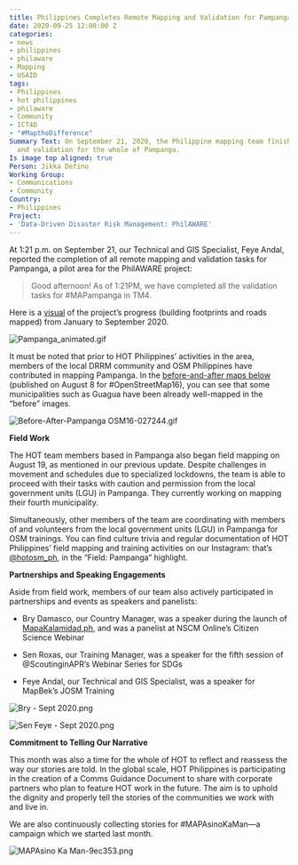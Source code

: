 ```yaml
---
title: Philippines Completes Remote Mapping and Validation for Pampanga
date: 2020-09-25 12:00:00 Z
categories:
- news
- philippines
- philaware
- Mapping
- USAID
tags:
- Philippines
- hot philippines
- philaware
- Community
- ICT4D
- "#MaptheDifference"
Summary Text: On September 21, 2020, the Philippine mapping team finished remote mapping
  and validation for the whole of Pampanga.
Is image top aligned: true
Person: Jikka Defino
Working Group:
- Communications
- Community
Country:
- Philippines
Project:
- 'Data-Driven Disaster Risk Management: PhilAWARE'
---
```


At 1:21 p.m. on September 21, our Technical and GIS Specialist, Feye Andal, reported the completion of all remote mapping and validation tasks for Pampanga, a pilot area for the PhilAWARE project:

> Good afternoon! As of 1:21PM, we have completed all the validation tasks for #MAPampanga in TM4.

Here is a [visual](https://raw.githubusercontent.com/feyeandal/photos/master/Pampanga_animated.gif) of the project’s progress (building footprints and roads mapped) from January to September 2020.

![Pampanga_animated.gif](/uploads/Pampanga_animated.gif)

It must be noted that prior to HOT Philippines’ activities in the area, members of the local DRRM community and OSM Philippines have contributed in mapping Pampanga. In the [before-and-after maps below](https://twitter.com/HOTOSM_Ph/status/1294516877390041090) (published on August 8 for #OpenStreetMap16), you can see that some municipalities such as Guagua have been already well-mapped in the “before” images.

![Before-After-Pampanga OSM16-027244.gif](/uploads/Before-After-Pampanga%20OSM16-027244.gif)

**Field Work**

The HOT team members based in Pampanga also began field mapping on August 19, as mentioned in our previous update. Despite challenges in movement and schedules due to specialized lockdowns, the team is able to proceed with their tasks with caution and permission from the local government units (LGU) in Pampanga. They currently working on mapping their fourth municipality.

Simultaneously, other members of the team are coordinating with members of and volunteers from the local government units (LGU) in Pampanga for OSM trainings. You can find culture trivia and regular documentation of HOT Philippines’ field mapping and training activities on our Instagram: that’s [@hotosm_ph](https://www.instagram.com/hotosm_ph/), in the “Field: Pampanga” highlight.

**Partnerships and Speaking Engagements**

Aside from field work, members of our team also actively participated in partnerships and events as speakers and panelists:

* Bry Damasco, our Country Manager, was a speaker during the launch of [MapaKalamidad.ph](https://mapakalamidad.ph), and was a panelist at NSCM Online’s Citizen Science Webinar

* Sen Roxas, our Training Manager, was a speaker for the fifth session of @ScoutinginAPR’s Webinar Series for SDGs

* Feye Andal, our Technical and GIS Specialist, was a speaker for MapBek’s JOSM Training

![Bry - Sept 2020.png](/uploads/Bry%20-%20Sept%202020.png)

![Sen Feye - Sept 2020.png](/uploads/Sen%20Feye%20-%20Sept%202020.png)

**Commitment to Telling Our Narrative**

This month was also a time for the whole of HOT to reflect and reassess the way our stories are told. In the global scale, HOT Philippines is participating in the creation of a Comms Guidance Document to share with corporate partners who plan to feature HOT work in the future. The aim is to uphold the dignity and properly tell the stories of the communities we work with and live in.

We are also continuously collecting stories for #MAPAsinoKaMan—a campaign which we started last month.

![MAPAsino Ka Man-9ec353.png](/uploads/MAPAsino%20Ka%20Man-9ec353.png)